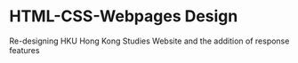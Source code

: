 # HTML-CSS-Webpages Design
Re-designing HKU Hong Kong Studies Website and the addition of response features
